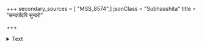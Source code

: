 +++
secondary_sources = [ "MSS_8574",]
jsonClass = "Subhaashita"
title = "कन्दर्पादपि सुन्दरो"

+++

<details><summary>Text</summary>

कन्दर्पादपि सुन्दरो रविमहाः प्रत्यर्थिसीमन्तिनी- वक्त्राम्भोजसुधाकरोऽतिविभवो युद्धेषु पार्थोपमः।  
रक्षाकृज्जगतः स्वकीर्तिविदितो रामोऽस्तु युक्तो मुदा दानीं शङ्करसेवको वरगुणो नीत्युत्तमः सर्वदा॥
</details>
